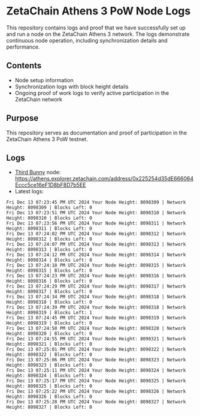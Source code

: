 # ZetaChain Athens 3 PoW Node Logs
This repository contains logs and proof that we have successfully set up and run a node on the ZetaChain Athens 3 network. The logs demonstrate continuous node operation, including synchronization details and performance.

## Contents
- Node setup information
- Synchronization logs with block height details
- Ongoing proof of work logs to verify active participation in the ZetaChain network

## Purpose
This repository serves as documentation and proof of participation in the ZetaChain Athens 3 PoW testnet.

## Logs

- [Third Bunny](https://thirdbunny.xyz/) node: https://athens.explorer.zetachain.com/address/0x225254d35dE666064Eccc5ce16eF1D8bF8D7b5EE
- Latest logs:
```
Fri Dec 13 07:23:45 PM UTC 2024 Your Node Height: 8098309 | Network Height: 8098309 | Blocks Left: 0
Fri Dec 13 07:23:51 PM UTC 2024 Your Node Height: 8098310 | Network Height: 8098310 | Blocks Left: 0
Fri Dec 13 07:23:56 PM UTC 2024 Your Node Height: 8098311 | Network Height: 8098311 | Blocks Left: 0
Fri Dec 13 07:24:02 PM UTC 2024 Your Node Height: 8098312 | Network Height: 8098312 | Blocks Left: 0
Fri Dec 13 07:24:07 PM UTC 2024 Your Node Height: 8098313 | Network Height: 8098313 | Blocks Left: 0
Fri Dec 13 07:24:12 PM UTC 2024 Your Node Height: 8098314 | Network Height: 8098314 | Blocks Left: 0
Fri Dec 13 07:24:18 PM UTC 2024 Your Node Height: 8098315 | Network Height: 8098315 | Blocks Left: 0
Fri Dec 13 07:24:23 PM UTC 2024 Your Node Height: 8098316 | Network Height: 8098316 | Blocks Left: 0
Fri Dec 13 07:24:29 PM UTC 2024 Your Node Height: 8098317 | Network Height: 8098317 | Blocks Left: 0
Fri Dec 13 07:24:34 PM UTC 2024 Your Node Height: 8098318 | Network Height: 8098318 | Blocks Left: 0
Fri Dec 13 07:24:39 PM UTC 2024 Your Node Height: 8098318 | Network Height: 8098319 | Blocks Left: 1
Fri Dec 13 07:24:45 PM UTC 2024 Your Node Height: 8098319 | Network Height: 8098319 | Blocks Left: 0
Fri Dec 13 07:24:50 PM UTC 2024 Your Node Height: 8098320 | Network Height: 8098320 | Blocks Left: 0
Fri Dec 13 07:24:55 PM UTC 2024 Your Node Height: 8098321 | Network Height: 8098321 | Blocks Left: 0
Fri Dec 13 07:25:01 PM UTC 2024 Your Node Height: 8098322 | Network Height: 8098322 | Blocks Left: 0
Fri Dec 13 07:25:06 PM UTC 2024 Your Node Height: 8098323 | Network Height: 8098323 | Blocks Left: 0
Fri Dec 13 07:25:11 PM UTC 2024 Your Node Height: 8098324 | Network Height: 8098324 | Blocks Left: 0
Fri Dec 13 07:25:17 PM UTC 2024 Your Node Height: 8098325 | Network Height: 8098325 | Blocks Left: 0
Fri Dec 13 07:25:22 PM UTC 2024 Your Node Height: 8098326 | Network Height: 8098326 | Blocks Left: 0
Fri Dec 13 07:25:28 PM UTC 2024 Your Node Height: 8098327 | Network Height: 8098327 | Blocks Left: 0
```
